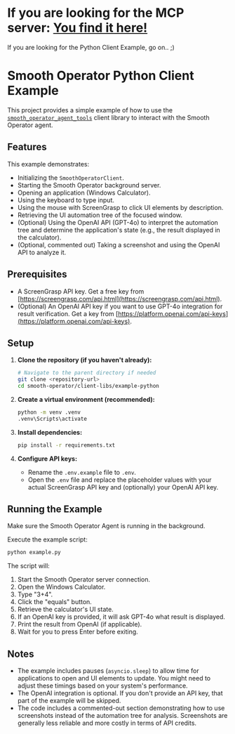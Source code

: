# If you are looking for the MCP server: [You find it here!](https://smooth-operator.online/agent-tools)



If you are looking for the Python Client Example, go on.. ;)

# Smooth Operator Python Client Example

This project provides a simple example of how to use the [`smooth_operator_agent_tools`](https://pypi.org/project/smooth-operator-agent-tools/#description) client library to interact with the Smooth Operator agent.

## Features

This example demonstrates:

*   Initializing the `SmoothOperatorClient`.
*   Starting the Smooth Operator background server.
*   Opening an application (Windows Calculator).
*   Using the keyboard to type input.
*   Using the mouse with ScreenGrasp to click UI elements by description.
*   Retrieving the UI automation tree of the focused window.
*   (Optional) Using the OpenAI API (GPT-4o) to interpret the automation tree and determine the application's state (e.g., the result displayed in the calculator).
*   (Optional, commented out) Taking a screenshot and using the OpenAI API to analyze it.

## Prerequisites

*   A ScreenGrasp API key. Get a free key from [https://screengrasp.com/api.html](https://screengrasp.com/api.html).
*   (Optional) An OpenAI API key if you want to use GPT-4o integration for result verification. Get a key from [https://platform.openai.com/api-keys](https://platform.openai.com/api-keys).

## Setup

1.  **Clone the repository (if you haven't already):**
    ```bash
    # Navigate to the parent directory if needed
    git clone <repository-url>
    cd smooth-operator/client-libs/example-python
    ```

2.  **Create a virtual environment (recommended):**
    ```bash
    python -m venv .venv
    .venv\Scripts\activate
    ```

3.  **Install dependencies:**
    ```bash
    pip install -r requirements.txt
    ```

4.  **Configure API keys:**
    *   Rename the `.env.example` file to `.env`.
    *   Open the `.env` file and replace the placeholder values with your actual ScreenGrasp API key and (optionally) your OpenAI API key.

## Running the Example

Make sure the Smooth Operator Agent is running in the background.

Execute the example script:

```bash
python example.py
```

The script will:

1.  Start the Smooth Operator server connection.
2.  Open the Windows Calculator.
3.  Type "3+4".
4.  Click the "equals" button.
5.  Retrieve the calculator's UI state.
6.  If an OpenAI key is provided, it will ask GPT-4o what result is displayed.
7.  Print the result from OpenAI (if applicable).
8.  Wait for you to press Enter before exiting.

## Notes

*   The example includes pauses (`asyncio.sleep`) to allow time for applications to open and UI elements to update. You might need to adjust these timings based on your system's performance.
*   The OpenAI integration is optional. If you don't provide an API key, that part of the example will be skipped.
*   The code includes a commented-out section demonstrating how to use screenshots instead of the automation tree for analysis. Screenshots are generally less reliable and more costly in terms of API credits. 